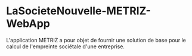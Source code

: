 # LaSocieteNouvelle-METRIZ-WebApp

L'application METRIZ a pour objet de fournir une solution de base pour le calcul de l'empreinte sociétale d'une entreprise.
